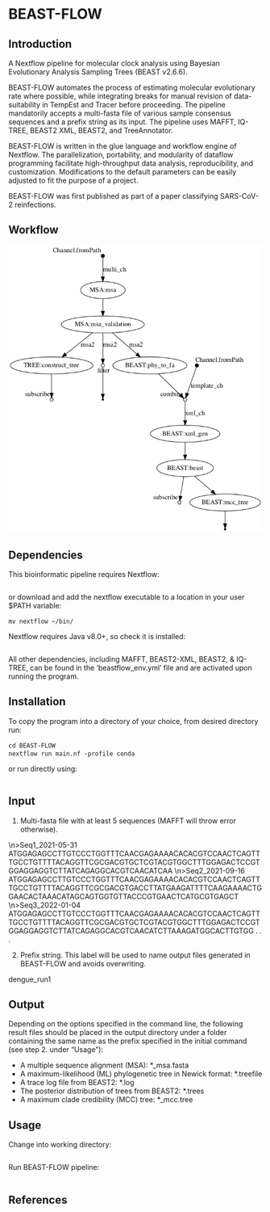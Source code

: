 # BEAST-FLOW

## Introduction

A Nextflow pipeline for molecular clock analysis using Bayesian Evolutionary Analysis Sampling Trees (BEAST v2.6.6).

BEAST-FLOW automates the process of estimating molecular evolutionary rate where possible, 
while integrating breaks for manual revision of data-suitability in TempEst and Tracer before proceeding. The pipeline mandatorily accepts a multi-fasta file of various sample consensus sequences and a prefix string as its input. The pipeline uses MAFFT, IQ-TREE, BEAST2 XML, BEAST2, and TreeAnnotator. 

BEAST-FLOW is written in the glue language and workflow engine of Nextflow. The parallelization, portability, and modularity of dataflow programming facilitate high-throughput data analysis, reproducibility, and customization. Modifications to the default parameters can be easily adjusted to fit the purpose of a project.  

BEAST-FLOW was first published as part of a paper classifying SARS-CoV-2 reinfections. 

## Workflow

![image](/pics/beast-flow_dag.png)

## Dependencies 

This bioinformatic pipeline requires Nextflow:

```conda install -c bioconda nextflow
```

or download and add the nextflow executable to a location in your user $PATH variable:

```curl -fsSL get.nextflow.io | bash
mv nextflow ~/bin/
```

Nextflow requires Java v8.0+, so check it is installed:

```java -version
```

All other dependencies, including MAFFT, BEAST2-XML, BEAST2, & IQ-TREE, can be found in the ‘beastflow_env.yml’ file and are activated upon running the program.

## Installation

To copy the program into a directory of your choice, from desired directory run:

```git clone https://github.com/j3551ca/BEAST-FLOW.git
cd BEAST-FLOW
nextflow run main.nf -profile conda
```

or run directly using:

```nextflow run j3551ca/BEAST-FLOW -profile conda
```

## Input

1.	Multi-fasta file with at least 5 sequences \(MAFFT will throw error otherwise\). 

\n\>Seq1_2021-05-31
ATGGAGAGCCTTGTCCCTGGTTTCAACGAGAAAACACACGTCCAACTCAGTTTGCCTGTTTTACAGGTTCGCGACGTGCTCGTACGTGGCTTTGGAGACTCCGTGGAGGAGGTCTTATCAGAGGCACGTCAACATCAA
\n\>Seq2_2021-09-16
ATGGAGAGCCTTGTCCCTGGTTTCAACGAGAAAACACACGTCCAACTCAGTTTGCCTGTTTTACAGGTTCGCGACGTGACCTTATGAAGATTTTCAAGAAAACTGGAACACTAAACATAGCAGTGGTGTTACCCGTGAACTCATGCGTGAGCT
\n\>Seq3_2022-01-04
ATGGAGAGCCTTGTCCCTGGTTTCAACGAGAAAACACACGTCCAACTCAGTTTGCCTGTTTTACAGGTTCGCGACGTGCTCGTACGTGGCTTTGGAGACTCCGTGGAGGAGGTCTTATCAGAGGCACGTCAACATCTTAAAGATGGCACTTGTGG
.
.
.

2.	Prefix string. This label will be used to name output files generated in BEAST-FLOW and avoids overwriting. 

dengue_run1

## Output

Depending on the options specified in the command line, the following result files should be placed in the output directory under a folder containing the same name as the prefix specified in the initial command (see step 2. under “Usage”):

- A multiple sequence alignment \(MSA\): \*_msa.fasta
- A maximum-likelihood \(ML\) phylogenetic tree in Newick format: \*.treefile
- A trace log file from BEAST2: \*.log
- The posterior distribution of trees from BEAST2: \*.trees
- A maximum clade credibility \(MCC\) tree: \*_mcc.tree
 
## Usage

Change into working directory:

```cd /home/user/directory/containing/BEAST-FLOW
```
Run BEAST-FLOW pipeline:
```nextflow run main.nf -profile conda --multi_fa dengue_multi.fasta --prefix  dengue_run1 [OPTIONS]
```

## References


